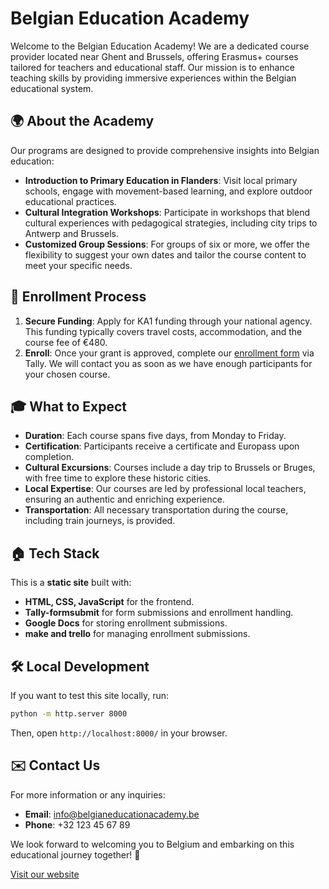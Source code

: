 # Belgian Education Academy

Welcome to the Belgian Education Academy! We are a dedicated course provider located near Ghent and Brussels, offering Erasmus+ courses tailored for teachers and educational staff. Our mission is to enhance teaching skills by providing immersive experiences within the Belgian educational system.

## 🌍 About the Academy

Our programs are designed to provide comprehensive insights into Belgian education:

- **Introduction to Primary Education in Flanders**: Visit local primary schools, engage with movement-based learning, and explore outdoor educational practices.
- **Cultural Integration Workshops**: Participate in workshops that blend cultural experiences with pedagogical strategies, including city trips to Antwerp and Brussels.
- **Customized Group Sessions**: For groups of six or more, we offer the flexibility to suggest your own dates and tailor the course content to meet your specific needs.

## 📝 Enrollment Process

1. **Secure Funding**: Apply for KA1 funding through your national agency. This funding typically covers travel costs, accommodation, and the course fee of €480.
2. **Enroll**: Once your grant is approved, complete our [enrollment form]([https://tally.so/](https://tally.so/r/3xlzQy)) via Tally. We will contact you as soon as we have enough participants for your chosen course.

## 🎓 What to Expect

- **Duration**: Each course spans five days, from Monday to Friday.
- **Certification**: Participants receive a certificate and Europass upon completion.
- **Cultural Excursions**: Courses include a day trip to Brussels or Bruges, with free time to explore these historic cities.
- **Local Expertise**: Our courses are led by professional local teachers, ensuring an authentic and enriching experience.
- **Transportation**: All necessary transportation during the course, including train journeys, is provided.

## 🏠 Tech Stack

This is a **static site** built with:
- **HTML, CSS, JavaScript** for the frontend.
- **Tally-formsubmit** for form submissions and enrollment handling.
- **Google Docs** for storing enrollment submissions.
- **make and trello** for managing enrollment submissions.

## 🛠️ Local Development

If you want to test this site locally, run:

```bash
python -m http.server 8000
```

Then, open `http://localhost:8000/` in your browser.

## ✉️ Contact Us

For more information or any inquiries:

- **Email**: [info@belgianeducationacademy.be](mailto:info@belgianeducationacademy.be)
- **Phone**: +32 123 45 67 89

We look forward to welcoming you to Belgium and embarking on this educational journey together! 🚀

[Visit our website](https://robbevanherpe1.github.io/belgianeducationacademy/)

